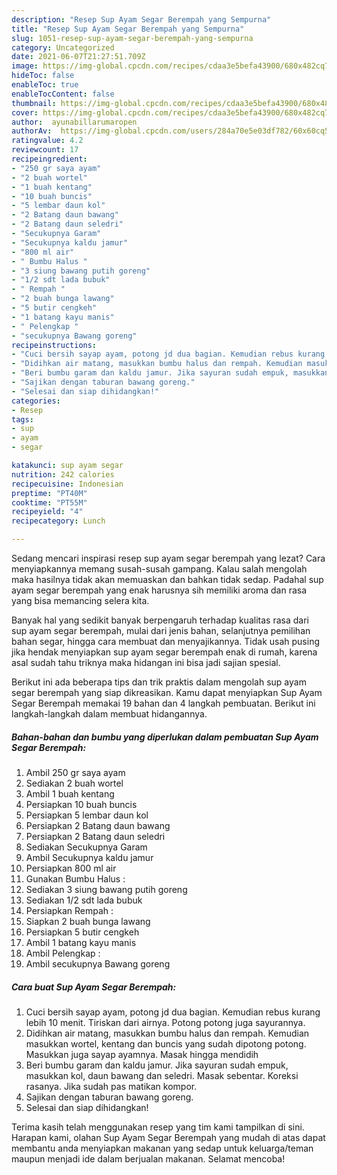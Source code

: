 ```yaml
---
description: "Resep Sup Ayam Segar Berempah yang Sempurna"
title: "Resep Sup Ayam Segar Berempah yang Sempurna"
slug: 1051-resep-sup-ayam-segar-berempah-yang-sempurna
category: Uncategorized
date: 2021-06-07T21:27:51.709Z
image: https://img-global.cpcdn.com/recipes/cdaa3e5befa43900/680x482cq70/sup-ayam-segar-berempah-foto-resep-utama.jpg
hideToc: false
enableToc: true
enableTocContent: false
thumbnail: https://img-global.cpcdn.com/recipes/cdaa3e5befa43900/680x482cq70/sup-ayam-segar-berempah-foto-resep-utama.jpg
cover: https://img-global.cpcdn.com/recipes/cdaa3e5befa43900/680x482cq70/sup-ayam-segar-berempah-foto-resep-utama.jpg
author:  ayunabillarumaropen
authorAv:  https://img-global.cpcdn.com/users/284a70e5e03df782/60x60cq50/avatar.jpg
ratingvalue: 4.2
reviewcount: 17
recipeingredient:
- "250 gr saya ayam"
- "2 buah wortel"
- "1 buah kentang"
- "10 buah buncis"
- "5 lembar daun kol"
- "2 Batang daun bawang"
- "2 Batang daun seledri"
- "Secukupnya Garam"
- "Secukupnya kaldu jamur"
- "800 ml air"
- " Bumbu Halus "
- "3 siung bawang putih goreng"
- "1/2 sdt lada bubuk"
- " Rempah "
- "2 buah bunga lawang"
- "5 butir cengkeh"
- "1 batang kayu manis"
- " Pelengkap "
- "secukupnya Bawang goreng"
recipeinstructions:
- "Cuci bersih sayap ayam, potong jd dua bagian. Kemudian rebus kurang lebih 10 menit. Tiriskan dari airnya. Potong potong juga sayurannya."
- "Didihkan air matang, masukkan bumbu halus dan rempah. Kemudian masukkan wortel, kentang dan buncis yang sudah dipotong potong. Masukkan juga sayap ayamnya. Masak hingga mendidih"
- "Beri bumbu garam dan kaldu jamur. Jika sayuran sudah empuk, masukkan kol, daun bawang dan seledri. Masak sebentar. Koreksi rasanya. Jika sudah pas matikan kompor."
- "Sajikan dengan taburan bawang goreng."
- "Selesai dan siap dihidangkan!"
categories:
- Resep
tags:
- sup
- ayam
- segar

katakunci: sup ayam segar 
nutrition: 242 calories
recipecuisine: Indonesian
preptime: "PT40M"
cooktime: "PT55M"
recipeyield: "4"
recipecategory: Lunch

---
```



Sedang mencari inspirasi resep sup ayam segar berempah yang lezat? Cara menyiapkannya memang susah-susah gampang. Kalau salah mengolah maka hasilnya tidak akan memuaskan dan bahkan tidak sedap. Padahal sup ayam segar berempah yang enak harusnya sih memiliki aroma dan rasa yang bisa memancing selera kita.


Banyak hal yang sedikit banyak berpengaruh terhadap kualitas rasa dari sup ayam segar berempah, mulai dari jenis bahan, selanjutnya pemilihan bahan segar, hingga cara membuat dan menyajikannya. Tidak usah pusing jika hendak menyiapkan sup ayam segar berempah enak di rumah, karena asal sudah tahu triknya maka hidangan ini bisa jadi sajian spesial.




Berikut ini ada beberapa tips dan trik praktis dalam mengolah sup ayam segar berempah yang siap dikreasikan. Kamu dapat menyiapkan Sup Ayam Segar Berempah memakai 19 bahan dan 4 langkah pembuatan. Berikut ini langkah-langkah dalam membuat hidangannya.

<!--inarticleads1-->

##### Bahan-bahan dan bumbu yang diperlukan dalam pembuatan Sup Ayam Segar Berempah:

1. Ambil 250 gr saya ayam
1. Sediakan 2 buah wortel
1. Ambil 1 buah kentang
1. Persiapkan 10 buah buncis
1. Persiapkan 5 lembar daun kol
1. Persiapkan 2 Batang daun bawang
1. Persiapkan 2 Batang daun seledri
1. Sediakan Secukupnya Garam
1. Ambil Secukupnya kaldu jamur
1. Persiapkan 800 ml air
1. Gunakan  Bumbu Halus :
1. Sediakan 3 siung bawang putih goreng
1. Sediakan 1/2 sdt lada bubuk
1. Persiapkan  Rempah :
1. Siapkan 2 buah bunga lawang
1. Persiapkan 5 butir cengkeh
1. Ambil 1 batang kayu manis
1. Ambil  Pelengkap :
1. Ambil secukupnya Bawang goreng




<!--inarticleads2-->

##### Cara buat Sup Ayam Segar Berempah:

1. Cuci bersih sayap ayam, potong jd dua bagian. Kemudian rebus kurang lebih 10 menit. Tiriskan dari airnya. Potong potong juga sayurannya.
1. Didihkan air matang, masukkan bumbu halus dan rempah. Kemudian masukkan wortel, kentang dan buncis yang sudah dipotong potong. Masukkan juga sayap ayamnya. Masak hingga mendidih
1. Beri bumbu garam dan kaldu jamur. Jika sayuran sudah empuk, masukkan kol, daun bawang dan seledri. Masak sebentar. Koreksi rasanya. Jika sudah pas matikan kompor.
1. Sajikan dengan taburan bawang goreng.
1. Selesai dan siap dihidangkan!



Terima kasih telah menggunakan resep yang tim kami tampilkan di sini. Harapan kami, olahan Sup Ayam Segar Berempah yang mudah di atas dapat membantu anda menyiapkan makanan yang sedap untuk keluarga/teman maupun menjadi ide dalam berjualan makanan. Selamat mencoba!
